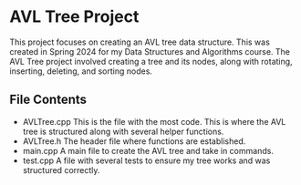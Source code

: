 # AVL Tree Project

This project focuses on creating an AVL tree data structure. This was created in Spring 2024 for my Data Structures and Algorithms course.
The AVL Tree project involved creating a tree and its nodes, along with rotating, inserting, deleting, and sorting nodes.

## File Contents
- AVLTree.cpp
This is the file with the most code. This is where the AVL tree is structured along with several helper functions.
- AVLTree.h
The header file where functions are established.
- main.cpp
A main file to create the AVL tree and take in commands.
- test.cpp
A file with several tests to ensure my tree works and was structured correctly.
